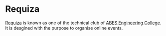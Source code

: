 # Requiza 
[Requiza](requiza.abes.ac.in) is known as one of the technical club of [ABES Engineering College](abes.ac.in).
It is desgined with the purpose to organise online events.
